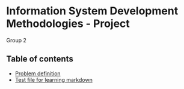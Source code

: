 # Information System Development Methodologies - Project
Group 2

## Table of contents
- [Problem definition](problem_definition.md)
- [Test file for learning markdown](testfile.md)
